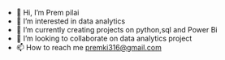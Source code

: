 - 👋 Hi, I’m Prem pilai
- 👀 I’m interested in data analytics
- 🌱 I’m currently creating projects on python,sql and Power Bi
- 💞️ I’m looking to collaborate on data analytics project
- 📫 How to reach me premki316@gmail.com

<!---
50verb/50verb is a ✨ special ✨ repository because its `README.md` (this file) appears on your GitHub profile.
You can click the Preview link to take a look at your changes.
--->
